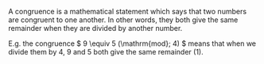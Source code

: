 A congruence is a mathematical statement which says that two numbers are
congruent to one another. In other words, they both give the same
remainder when they are divided by another number.

E.g. the congruence $ 9 \equiv 5 (\mathrm{mod}\; 4) $ means that when we
divide them by $4$, $9$ and $5$ both give the same remainder ($1$).
